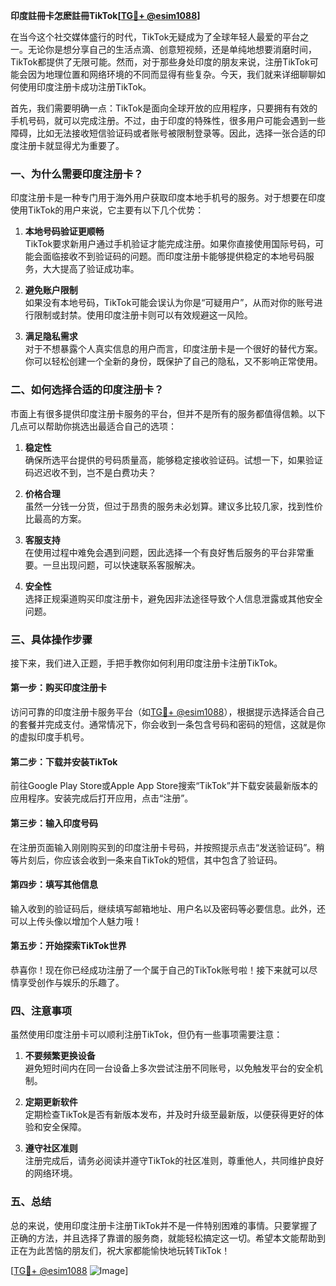**印度註冊卡怎麽註冊TikTok[[TG💪+ @esim1088](https://t.me/s/esim1088)]**

在当今这个社交媒体盛行的时代，TikTok无疑成为了全球年轻人最爱的平台之一。无论你是想分享自己的生活点滴、创意短视频，还是单纯地想要消磨时间，TikTok都提供了无限可能。然而，对于那些身处印度的朋友来说，注册TikTok可能会因为地理位置和网络环境的不同而显得有些复杂。今天，我们就来详细聊聊如何使用印度注册卡成功注册TikTok。

首先，我们需要明确一点：TikTok是面向全球开放的应用程序，只要拥有有效的手机号码，就可以完成注册。不过，由于印度的特殊性，很多用户可能会遇到一些障碍，比如无法接收短信验证码或者账号被限制登录等。因此，选择一张合适的印度注册卡就显得尤为重要了。

### 一、为什么需要印度注册卡？

印度注册卡是一种专门用于海外用户获取印度本地手机号的服务。对于想要在印度使用TikTok的用户来说，它主要有以下几个优势：

1. **本地号码验证更顺畅**  
   TikTok要求新用户通过手机验证才能完成注册。如果你直接使用国际号码，可能会面临接收不到验证码的问题。而印度注册卡能够提供稳定的本地号码服务，大大提高了验证成功率。

2. **避免账户限制**  
   如果没有本地号码，TikTok可能会误认为你是“可疑用户”，从而对你的账号进行限制或封禁。使用印度注册卡则可以有效规避这一风险。

3. **满足隐私需求**  
   对于不想暴露个人真实信息的用户而言，印度注册卡是一个很好的替代方案。你可以轻松创建一个全新的身份，既保护了自己的隐私，又不影响正常使用。

### 二、如何选择合适的印度注册卡？

市面上有很多提供印度注册卡服务的平台，但并不是所有的服务都值得信赖。以下几点可以帮助你挑选出最适合自己的选项：

1. **稳定性**  
   确保所选平台提供的号码质量高，能够稳定接收验证码。试想一下，如果验证码迟迟收不到，岂不是白费功夫？

2. **价格合理**  
   虽然一分钱一分货，但过于昂贵的服务未必划算。建议多比较几家，找到性价比最高的方案。

3. **客服支持**  
   在使用过程中难免会遇到问题，因此选择一个有良好售后服务的平台非常重要。一旦出现问题，可以快速联系客服解决。

4. **安全性**  
   选择正规渠道购买印度注册卡，避免因非法途径导致个人信息泄露或其他安全问题。

### 三、具体操作步骤

接下来，我们进入正题，手把手教你如何利用印度注册卡注册TikTok。

#### 第一步：购买印度注册卡

访问可靠的印度注册卡服务平台（如[TG💪+ @esim1088](https://t.me/s/esim1088)），根据提示选择适合自己的套餐并完成支付。通常情况下，你会收到一条包含号码和密码的短信，这就是你的虚拟印度手机号。

#### 第二步：下载并安装TikTok

前往Google Play Store或Apple App Store搜索“TikTok”并下载安装最新版本的应用程序。安装完成后打开应用，点击“注册”。

#### 第三步：输入印度号码

在注册页面输入刚刚购买到的印度注册卡号码，并按照提示点击“发送验证码”。稍等片刻后，你应该会收到一条来自TikTok的短信，其中包含了验证码。

#### 第四步：填写其他信息

输入收到的验证码后，继续填写邮箱地址、用户名以及密码等必要信息。此外，还可以上传头像以增加个人魅力哦！

#### 第五步：开始探索TikTok世界

恭喜你！现在你已经成功注册了一个属于自己的TikTok账号啦！接下来就可以尽情享受创作与娱乐的乐趣了。

### 四、注意事项

虽然使用印度注册卡可以顺利注册TikTok，但仍有一些事项需要注意：

1. **不要频繁更换设备**  
   避免短时间内在同一台设备上多次尝试注册不同账号，以免触发平台的安全机制。

2. **定期更新软件**  
   定期检查TikTok是否有新版本发布，并及时升级至最新版，以便获得更好的体验和安全保障。

3. **遵守社区准则**  
   注册完成后，请务必阅读并遵守TikTok的社区准则，尊重他人，共同维护良好的网络环境。

### 五、总结

总的来说，使用印度注册卡注册TikTok并不是一件特别困难的事情。只要掌握了正确的方法，并且选择了靠谱的服务商，就能轻松搞定这一切。希望本文能帮助到正在为此苦恼的朋友们，祝大家都能愉快地玩转TikTok！

[[TG💪+ @esim1088](https://t.me/s/esim1088) ![Image](https://i.postimg.cc/4NQfJmqS/Snipaste-2025-05-13-00-14-12.png)]